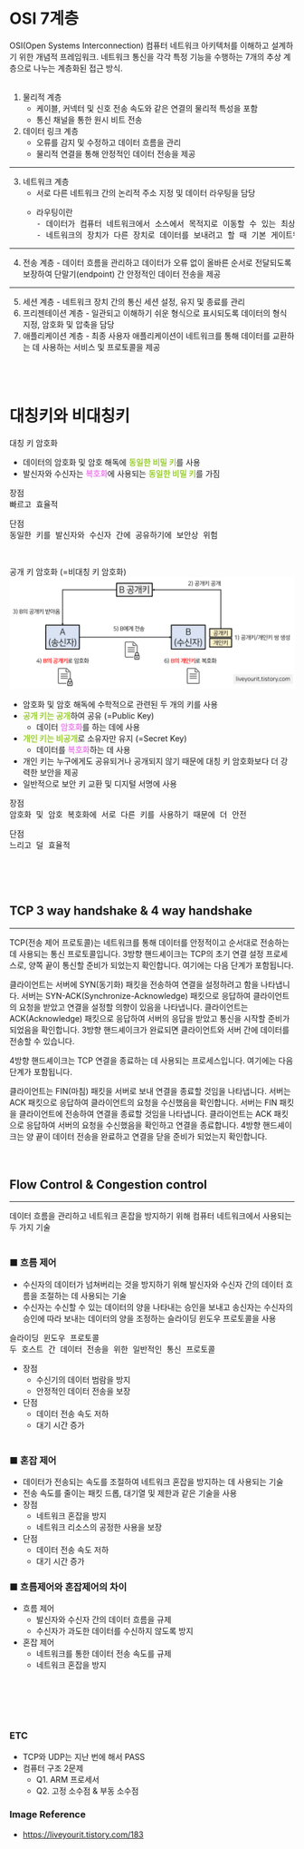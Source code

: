 # OSI 7계층
OSI(Open Systems Interconnection)
컴퓨터 네트워크 아키텍처를 이해하고 설계하기 위한 개념적 프레임워크.
네트워크 통신을 각각 특정 기능을 수행하는 7개의 추상 계층으로 나누는 계층화된 접근 방식.
<br><br>

1. 물리적 계층
     - 케이블, 커넥터 및 신호 전송 속도와 같은 연결의 물리적 특성을 포함
     - 통신 채널을 통한 원시 비트 전송
2. 데이터 링크 계층
     - 오류를 감지 및 수정하고 데이터 흐름을 관리
     - 물리적 연결을 통해 안정적인 데이터 전송을 제공
---
3. 네트워크 계층
     - 서로 다른 네트워크 간의 논리적 주소 지정 및 데이터 라우팅을 담당
     - <pre>라우팅이란
       - 데이터가 컴퓨터 네트워크에서 소스에서 목적지로 이동할 수 있는 최상의 경로를 선택하는 프로세스.
       - 네트워크의 장치가 다른 장치로 데이터를 보내려고 할 때 기본 게이트웨이(라우터)로 데이터를 보낸 다음 대상 경로의 다음 네트워크 세그먼트로 데이터를 전달.</pre>
---
4. 전송 계층 - 데이터 흐름을 관리하고 데이터가 오류 없이 올바른 순서로 전달되도록 보장하여 단말기(endpoint) 간 안정적인 데이터 전송을 제공
---
5. 세션 계층 - 네트워크 장치 간의 통신 세션 설정, 유지 및 종료를 관리
6. 프리젠테이션 계층 - 일관되고 이해하기 쉬운 형식으로 표시되도록 데이터의 형식 지정, 암호화 및 압축을 담당
7. 애플리케이션 계층 - 최종 사용자 애플리케이션이 네트워크를 통해 데이터를 교환하는 데 사용하는 서비스 및 프로토콜을 제공
<br><br><br><br>

# 대칭키와 비대칭키

대칭 키 암호화
- 데이터의 암호화 및 암호 해독에 <strong><span style="color:yellowgreen">동일한 비밀 키</span></strong>를 사용
- 발신자와 수신자는 <strong><span style="color:violet">복호화</span></strong>에 사용되는 <strong><span style="color:yellowgreen">동일한 비밀 키</span></strong>를 가짐
<pre>장점
빠르고 효율적</pre>
<pre>단점
동일한 키를 발신자와 수신자 간에 공유하기에 보안상 위험</pre>
<br>


공개 키 암호화 (=비대칭 키 암호화)
![image](image/key.png)
- 암호화 및 암호 해독에 수학적으로 관련된 두 개의 키를 사용
- <strong><span style="color:yellowgreen">공개 키는 공개</span></strong>하여 공유 (=Public Key)
    - 데이터 <strong><span style="color:violet">암호화</span></strong>를 하는 데에 사용
- <strong><span style="color:yellowgreen">개인 키는 비공개</span></strong>로 소유자만 유지 (=Secret Key)
    - 데이터를 <strong><span style="color:violet">복호화</span></strong>하는 데 사용
- 개인 키는 누구에게도 공유되거나 공개되지 않기 때문에 대칭 키 암호화보다 더 강력한 보안을 제공
- 일반적으로 보안 키 교환 및 디지털 서명에 사용

<pre>장점
암호화 및 암호 복호화에 서로 다른 키를 사용하기 때문에 더 안전</pre>
<pre>단점
느리고 덜 효율적</pre>
<br><br><br>

## TCP 3 way handshake & 4 way handshake
---
TCP(전송 제어 프로토콜)는 네트워크를 통해 데이터를 안정적이고 순서대로 전송하는 데 사용되는 통신 프로토콜입니다.
3방향 핸드셰이크는 TCP의 초기 연결 설정 프로세스로, 양쪽 끝이 통신할 준비가 되었는지 확인합니다. 여기에는 다음 단계가 포함됩니다.

클라이언트는 서버에 SYN(동기화) 패킷을 전송하여 연결을 설정하려고 함을 나타냅니다.
서버는 SYN-ACK(Synchronize-Acknowledge) 패킷으로 응답하여 클라이언트의 요청을 받았고 연결을 설정할 의향이 있음을 나타냅니다.
클라이언트는 ACK(Acknowledge) 패킷으로 응답하여 서버의 응답을 받았고 통신을 시작할 준비가 되었음을 확인합니다.
3방향 핸드셰이크가 완료되면 클라이언트와 서버 간에 데이터를 전송할 수 있습니다.

4방향 핸드셰이크는 TCP 연결을 종료하는 데 사용되는 프로세스입니다. 여기에는 다음 단계가 포함됩니다.

클라이언트는 FIN(마침) 패킷을 서버로 보내 연결을 종료할 것임을 나타냅니다.
서버는 ACK 패킷으로 응답하여 클라이언트의 요청을 수신했음을 확인합니다.
서버는 FIN 패킷을 클라이언트에 전송하여 연결을 종료할 것임을 나타냅니다.
클라이언트는 ACK 패킷으로 응답하여 서버의 요청을 수신했음을 확인하고 연결을 종료합니다.
4방향 핸드셰이크는 양 끝이 데이터 전송을 완료하고 연결을 닫을 준비가 되었는지 확인합니다.
<br><br><br>

## Flow Control & Congestion control
---
데이터 흐름을 관리하고 네트워크 혼잡을 방지하기 위해 컴퓨터 네트워크에서 사용되는 두 가지 기술
<br><br>

### ■ 흐름 제어
- 수신자의 데이터가 넘쳐버리는 것을 방지하기 위해 발신자와 수신자 간의 데이터 흐름을 조절하는 데 사용되는 기술
- 수신자는 수신할 수 있는 데이터의 양을 나타내는 승인을 보내고 송신자는 수신자의 승인에 따라 보내는 데이터의 양을 조정하는 슬라이딩 윈도우 프로토콜을 사용
<pre>슬라이딩 윈도우 프로토콜
두 호스트 간 데이터 전송을 위한 일반적인 통신 프로토콜</pre>
- 장점
    - 수신기의 데이터 범람을 방지
    - 안정적인 데이터 전송을 보장
- 단점
    - 데이터 전송 속도 저하
    - 대기 시간 증가
<br><br>

### ■ 혼잡 제어
- 데이터가 전송되는 속도를 조절하여 네트워크 혼잡을 방지하는 데 사용되는 기술
- 전송 속도를 줄이는 패킷 드롭, 대기열 및 제한과 같은 기술을 사용
- 장점
    - 네트워크 혼잡을 방지
    - 네트워크 리소스의 공정한 사용을 보장
- 단점
    - 데이터 전송 속도 저하
    - 대기 시간 증가

### ■ 흐름제어와 혼잡제어의 차이
- 흐름 제어
    - 발신자와 수신자 간의 데이터 흐름을 규제
    - 수신자가 과도한 데이터를 수신하지 않도록 방지
- 혼잡 제어
    - 네트워크를 통한 데이터 전송 속도를 규제
    - 네트워크 혼잡을 방지
<br>
<br>
<br>
<br>

### ETC
- TCP와 UDP는 지난 번에 해서 PASS
- 컴퓨터 구조 2문제
    - Q1. ARM 프로세서
    - Q2. 고정 소수점 & 부동 소수점

### Image Reference
- https://liveyourit.tistory.com/183
